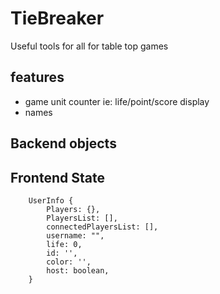 # TieBreaker
Useful tools for all for table top games

## features
* game unit counter ie: life/point/score display
* names

## Backend objects

## Frontend State
```
    UserInfo {
        Players: {},
        PlayersList: [],
        connectedPlayersList: [],
        username: "",
        life: 0,
        id: '',
        color: '',
        host: boolean,
    }
```